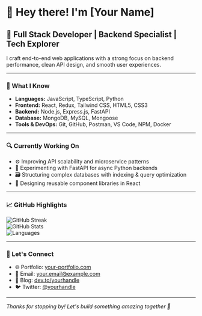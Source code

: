 # 👋 Hey there! I'm [Your Name]

## 🚀 Full Stack Developer | Backend Specialist | Tech Explorer

I craft end-to-end web applications with a strong focus on backend performance, clean API design, and smooth user experiences.

---

### 🧠 What I Know

- **Languages:** JavaScript, TypeScript, Python
- **Frontend:** React, Redux, Tailwind CSS, HTML5, CSS3
- **Backend:** Node.js, Express.js, FastAPI
- **Database:** MongoDB, MySQL, Mongoose
- **Tools & DevOps:** Git, GitHub, Postman, VS Code, NPM, Docker

---

### 🔍 Currently Working On

- ⚙️ Improving API scalability and microservice patterns  
- 🧪 Experimenting with FastAPI for async Python backends  
- 🗃️ Structuring complex databases with indexing & query optimization  
- 🧩 Designing reusable component libraries in React

---

### 📈 GitHub Highlights

![GitHub Streak](https://github-readme-streak-stats.herokuapp.com/?user=yourusername&theme=default)  
![GitHub Stats](https://github-readme-stats.vercel.app/api?username=yourusername&show_icons=true&hide=prs&count_private=true&theme=default)  
![Languages](https://github-readme-stats.vercel.app/api/top-langs/?username=yourusername&layout=compact)

---

### 💬 Let's Connect

- 🌐 Portfolio: [your-portfolio.com](https://your-portfolio.com)  
- 📧 Email: [your.email@example.com](mailto:your.email@example.com)  
- 📝 Blog: [dev.to/yourhandle](https://dev.to/yourhandle)  
- 🐦 Twitter: [@yourhandle](https://twitter.com/yourhandle)

---

_Thanks for stopping by! Let's build something amazing together 🚀_


